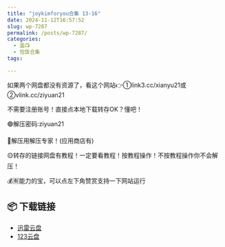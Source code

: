 ```yaml
---
title: "joykimforyou合集 13-16"
date: 2024-11-12T16:57:52
slug: wp-7287
permalink: /posts/wp-7287/
categories:
  - 盖📺
  - 恰饭合集
tags:

---
```


如果两个网盘都没有资源了，看这个网站👉①link3.cc/xianyu21或②vlink.cc/ziyuan21

不需要注册账号！直接点本地下载转存OK？懂吧！

🟢解压密码:ziyuan21

🔵解压用解压专家！(应用商店有)

🟡转存的链接网盘有教程！一定要看教程！按教程操作！不按教程操作你不会解压！

💰🈶能力的宝，可以点左下角赞赏支持一下网站运行

## 📦 下载链接
- [迅雷云盘](https://blziyuan21.com/pay-download/7287?key=cc0b6f65cb&down_id=0)
- [123云盘](https://blziyuan21.com/pay-download/7287?key=cc0b6f65cb&down_id=1)


